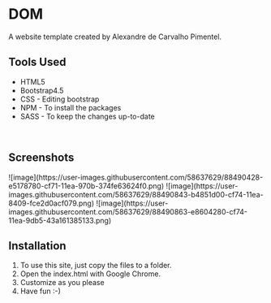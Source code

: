 # DOM

A website template created by Alexandre de Carvalho Pimentel. 
</br>

<h2>Tools Used</h2>
<ul>
  <li>HTML5</li>
  <li>Bootstrap4.5</li>
  <li>CSS - Editing bootstrap</li>
  <li>NPM - To install the packages</li>
  <li>SASS - To keep the changes up-to-date</li>
 </ul>
 </br>

<h2>Screenshots</h2>
![image](https://user-images.githubusercontent.com/58637629/88490428-e5178780-cf71-11ea-970b-374fe63624f0.png)
![image](https://user-images.githubusercontent.com/58637629/88490843-b4851d00-cf74-11ea-8409-fce2d0acf079.png)
![image](https://user-images.githubusercontent.com/58637629/88490863-e8604280-cf74-11ea-9db5-43a161385133.png)

<h2>Installation</h2>
<ol>
  <li>To use this site, just copy the files to a folder.</li>
  <li>Open the index.html with Google Chrome.</li>
  <li>Customize as you please</li>
  <li>Have fun :-)</li>
</ol>
